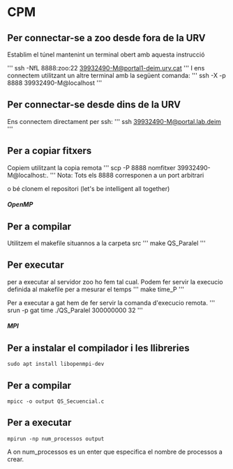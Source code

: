 # CPM

## Per connectar-se a zoo desde fora de la URV

Establim el túnel mantenint un terminal obert amb aquesta instrucció

'''
ssh -NfL 8888:zoo:22 39932490-M@portal1-deim.urv.cat
'''
I ens connectem utilitzant un altre terminal amb la següent comanda:
'''
ssh -X -p 8888 39932490-M@localhost
''' 

## Per connectar-se desde dins de la URV

Ens connectem directament per ssh:
'''
ssh 39932490-M@portal.lab.deim
'''

## Per a copiar fitxers
Copiem utilitzant la copia remota
'''
scp -P 8888 nomfitxer 39932490-M@localhost:.
'''
Nota: Tots els 8888 corresponen a un port arbitrari
 
o bé clonem el repositori (let's be intelligent all together)

##### OpenMP
## Per a compilar
Utilitzem el makefile situannos a la carpeta src
'''
make QS_Paralel
'''

## Per executar
per a executar al servidor zoo ho fem tal cual. Podem fer servir la 
execucio definida al makefile per a mesurar el temps
'''
make time_P
'''

Per a executar a gat hem de fer servir la comanda d'execucio remota.
'''
srun -p gat time ./QS_Paralel 300000000 32
'''

##### MPI
## Per a instalar el compilador i les llibreries
```
sudo apt install libopenmpi-dev
```

## Per a compilar
```
mpicc -o output QS_Secuencial.c
```

## Per a executar
```
mpirun -np num_processos output
```
A on num_processos es un enter que especifica el nombre de processos a crear.




